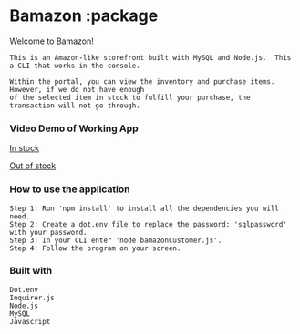 # Bamazon     :package

Welcome to Bamazon!
```
This is an Amazon-like storefront built with MySQL and Node.js.  This a CLI that works in the console.

Within the portal, you can view the inventory and purchase items.  However, if we do not have enough
of the selected item in stock to fulfill your purchase, the transaction will not go through.

```
### Video Demo of Working App

[In stock](https://drive.google.com/open?id=152lOZ8iIHVQ_if3erN0FlMiYbEvWd_fx)

[Out of stock](https://drive.google.com/open?id=1UqSLBLBEkv9AWYcCfcjWbZOszb0UQbVo)

### How to use the application
    Step 1: Run 'npm install' to install all the dependencies you will need.
    Step 2: Create a dot.env file to replace the password: 'sqlpassword' with your password.
    Step 3: In your CLI enter 'node bamazonCustomer.js'.
    Step 4: Follow the program on your screen.
### Built with
    Dot.env
    Inquirer.js
    Node.js
    MySQL
    Javascript

